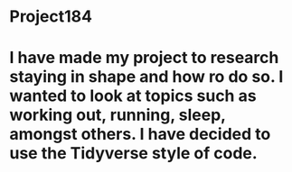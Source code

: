 # Project184

# I have made my project to research staying in shape and how ro do so. I wanted to look at topics such as working out, running, sleep, amongst others. I have decided to use the Tidyverse style of code.
